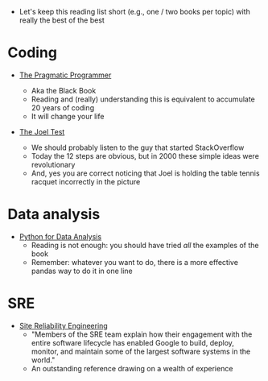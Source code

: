 - Let's keep this reading list short (e.g., one / two books per topic) with
  really the best of the best

# Coding

- [The Pragmatic Programmer](https://www.amazon.com/Pragmatic-Programmer-Journeyman-Master/dp/020161622X)
    - Aka the Black Book
    - Reading and (really) understanding this is equivalent to accumulate 20
      years of coding
    - It will change your life

- [The Joel Test](https://www.joelonsoftware.com/2000/08/09/the-joel-test-12-steps-to-better-code)
    - We should probably listen to the guy that started StackOverflow
    - Today the 12 steps are obvious, but in 2000 these simple ideas were
      revolutionary
    - And, yes you are correct noticing that Joel is holding the table tennis
      racquet incorrectly in the picture

# Data analysis

- [Python for Data Analysis](https://www.amazon.com/Python-Data-Analysis-Wrangling-IPython/dp/1491957662)
    - Reading is not enough: you should have tried *all* the examples of the book
    - Remember: whatever you want to do, there is a more effective pandas way to
      do it in one line

# SRE

- [Site Reliability Engineering](https://landing.google.com/sre/sre-book/toc/index.html)
    - "Members of the SRE team explain how their engagement with the entire
      software lifecycle has enabled Google to build, deploy, monitor, and
      maintain some of the largest software systems in the world."
    - An outstanding reference drawing on a wealth of experience
